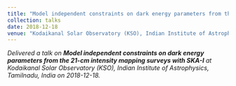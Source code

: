 ```yaml
---
title: "Model independent constraints on dark energy parameters from the 21-cm intensity mapping surveys with SKA-I"
collection: talks
date: 2018-12-18
venue: "Kodaikanal Solar Observatory (KSO), Indian Institute of Astrophysics, Tamilnadu, India"
---
```


*Delivered a talk on **Model independent constraints on dark energy parameters from the 21-cm intensity mapping surveys with SKA-I** at Kodaikanal Solar Observatory (KSO), Indian Institute of Astrophysics, Tamilnadu, India on 2018-12-18.*
